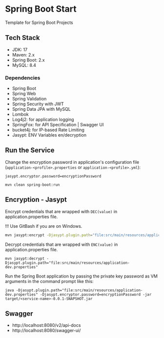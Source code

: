 # Spring Boot Start

Template for Spring Boot Projects

## Tech Stack

- JDK: 17
- Maven: 2.x
- Spring Boot: 2.x
- MySQL: 8.4

### Dependencies

- Spring Boot
- Spring Web
- Spring Validation
- Spring Security with JWT
- Spring Data JPA with MySQL
- Lombok
- Log4j2: for application logging
- SpringFox: for API Specification | Swagger UI
- bucket4j: for IP-based Rate Limiting
- Jasypt: ENV Variables en/decryption

## Run the Service

Change the encryption password in application's configuration file (`application-<profile>.properties`
or `application-<profile>.yml`):

```shell
jasypt.encryptor.password=encryptionPassword
```

```shell
mvn clean spring-boot:run
```

## Encryption - Jasypt

Encrypt credentials that are wrapped with `DEC(value)` in application.properties file.

!!! Use GitBash if you are on Windows.

```sh
mvn jasypt:encrypt -Djasypt.plugin.path="file:src/main/resources/application-dev.properties"
```

Decrypt credentials that are wrapped with `ENC(value)` in application.properties file.

```shell
mvn jasypt:decrypt -Djasypt.plugin.path="file:src/main/resources/application-dev.properties"
```

Run the Spring Boot application by passing the private key password as VM arguments in the command prompt like this:

```shell
java -Djasypt.plugin.path="file:src/main/resources/application-dev.properties" -Djasypt.encryptor.password=encryptionPassword -jar target/<service-name>-0.0.1-SNAPSHOT.jar
```

## Swagger

- http://localhost:8080/v2/api-docs
- http://localhost:8080/swagger-ui/
